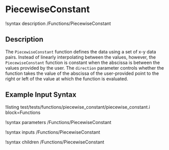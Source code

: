 # PiecewiseConstant

!syntax description /Functions/PiecewiseConstant

## Description

The `PiecewiseConstant` function defines the data using a set of x-y data pairs.  Instead
of linearly interpolating between the values, however, the `PiecewiseConstant` function
is constant when the abscissa is between the values provided by the user.  The `direction`
parameter controls whether the function takes the value of the abscissa of the
user-provided point to the right or left of the value at which the function is evaluated.

## Example Input Syntax

!listing test/tests/functions/piecewise_constant/piecewise_constant.i block=Functions

!syntax parameters /Functions/PiecewiseConstant

!syntax inputs /Functions/PiecewiseConstant

!syntax children /Functions/PiecewiseConstant
